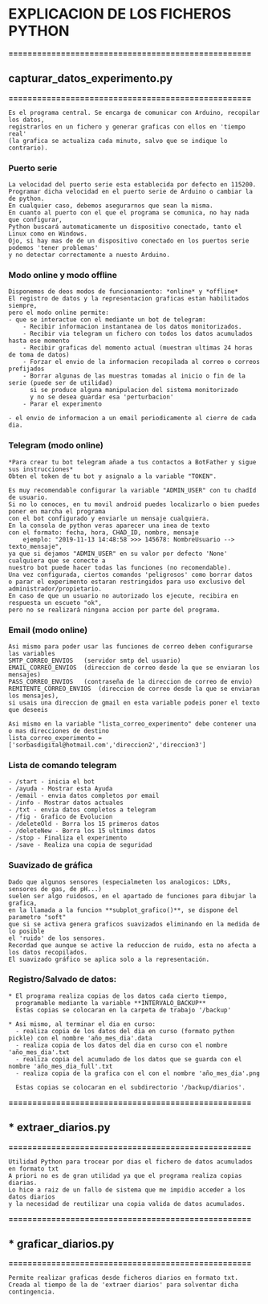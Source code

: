 # EXPLICACION DE LOS FICHEROS PYTHON

**===================================================**
## capturar_datos_experimento.py
**===================================================**

	Es el programa central. Se encarga de comunicar con Arduino, recopilar los datos, 
	registrarlos en un fichero y generar graficas con ellos en 'tiempo real' 
	(la grafica se actualiza cada minuto, salvo que se indique lo contrario).

### Puerto serie

	La velocidad del puerto serie esta establecida por defecto en 115200.
	Programar dicha velocidad en el puerto serie de Arduino o cambiar la de python.
	En cualquier caso, debemos asegurarnos que sean la misma.
	En cuanto al puerto con el que el programa se comunica, no hay nada que configurar,
	Python buscará automaticamente un dispositivo conectado, tanto el Linux como en Windows.
	Ojo, si hay mas de de un dispositivo conectado en los puertos serie podemos 'tener problemas'
	y no detectar correctamente a nuesto Arduino.

### Modo online y modo offline

	Disponemos de deos modos de funcionamiento: *online* y *offline*
	El registro de datos y la representacion graficas estan habilitados siempre,
	pero el modo online permite:
	- que se interactue con el mediante un bot de telegram: 
		- Recibir informacion instantanea de los datos monitorizados.
		- Recibir via telegram un fichero con todos los datos acumulados hasta ese momento
		- Recibir graficas del momento actual (muestran ultimas 24 horas de toma de datos)
		- Forzar el envio de la informacion recopilada al correo o correos prefijados
		- Borrar algunas de las muestras tomadas al inicio o fin de la serie (puede ser de utilidad) 
		  si se produce alguna manipulacion del sistema monitorizado 
		  y no se desea guardar esa 'perturbacion'
		- Parar el experimento
		  
	- el envio de informacion a un email periodicamente al cierre de cada dia.


### Telegram (modo online)

    *Para crear tu bot telegram añade a tus contactos a BotFather y sigue sus instrucciones*
	Obten el token de tu bot y asignalo a la variable "TOKEN".
	
	Es muy recomendable configurar la variable "ADMIN_USER" con tu chadId de usuario. 
	Si no lo conoces, en tu movil android puedes localizarlo o bien puedes poner en marcha el programa 
	con el bot configurado y enviarle un mensaje cualquiera. 
	En la consola de python veras aparecer una inea de texto
	con el formato: fecha, hora, CHAD_ID, nombre, mensaje	
		ejemplo: "2019-11-13 14:48:58 >>> 145678: NombreUsuario --> texto_mensaje",
	ya que si dejamos "ADMIN_USER" en su valor por defecto 'None' cualquiera que se conecte a 
	nuestro bot puede hacer todas las funciones (no recomendable).
	Una vez configurada, ciertos comandos 'peligrosos' como borrar datos 
	o parar el experimento estaran restringidos para uso exclusivo del administrador/propietario.
	En caso de que un usuario no autorizado los ejecute, recibira en respuesta un escueto "ok", 
	pero no se realizará ninguna accion por parte del programa.

### Email (modo online)

	Asi mismo para poder usar las funciones de correo deben configurarse las variables
	SMTP_CORREO_ENVIOS   (servidor smtp del usuario)
	EMAIL_CORREO_ENVIOS  (direccion de correo desde la que se enviaran los mensajes)
	PASS_CORREO_ENVIOS   (contraseña de la direccion de correo de envio)
	REMITENTE_CORREO_ENVIOS  (direccion de correo desde la que se enviaran los mensajes),
	si usais una direccion de gmail en esta variable podeis poner el texto que deseeis

	Asi mismo en la variable "lista_correo_experimento" debe contener una o mas direcciones de destino
	lista_correo_experimento = ['sorbasdigital@hotmail.com','direccion2','direccion3']  

### Lista de comando telegram

	- /start - inicia el bot
	- /ayuda - Mostrar esta Ayuda
	- /email - envia datos completos por email
	- /info - Mostrar datos actuales
	- /txt - envia datos completos a telegram
	- /fig - Grafico de Evolucion
	- /deleteOld - Borra los 15 primeros datos
	- /deleteNew - Borra los 15 ultimos datos
	- /stop - Finaliza el experimento
	- /save - Realiza una copia de seguridad




### Suavizado de gráfica

	Dado que algunos sensores (especialmeten los analogicos: LDRs, sensores de gas, de pH...) 
	suelen ser algo ruidosos, en el apartado de funciones para dibujar la grafica, 
	en la llamada a la funcion **subplot_grafico()**, se dispone del parametro "soft" 
	que si se activa genera graficos suavizados eliminando en la medida de lo posible 
	el 'ruido' de los sensores.
	Recordad que aunque se active la reduccion de ruido, esta no afecta a los datos recopilados. 
	El suavizado gráfico se aplica solo a la representación.


### Registro/Salvado de datos:

	* El programa realiza copias de los datos cada cierto tiempo, 
	  programable mediante la variable **INTERVALO_BACKUP**
	  Estas copias se colocaran en la carpeta de trabajo '/backup'

	* Asi mismo, al terminar el dia en curso:
	  - realiza copia de los datos del dia en curso (formato python pickle) con el nombre 'año_mes_dia'.data 
	  - realiza copia de los datos del dia en curso con el nombre 'año_mes_dia'.txt
	  - realiza copia del acumulado de los datos que se guarda con el nombre 'año_mes_dia_full'.txt
	  - realiza copia de la grafica con el con el nombre 'año_mes_dia'.png
	  
	  Estas copias se colocaran en el subdirectorio '/backup/diarios'.
	
	

**===================================================**
## * extraer_diarios.py
**===================================================**

	Utilidad Python para trocear por dias el fichero de datos acumulados en formato txt
	A priori no es de gran utilidad ya que el programa realiza copias diarias.
	Lo hice a raiz de un fallo de sistema que me impidio acceder a los datos diarios 
	y la necesidad de reutilizar una copia valida de datos acumulados.
	
	

**===================================================**
## * graficar_diarios.py
**===================================================**

	Permite realizar graficas desde ficheros diarios en formato txt.
	Creada al tiempo de la de 'extraer diarios' para solventar dicha contingencia.
	
